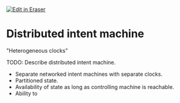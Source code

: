 <p><a target="_blank" href="https://app.eraser.io/workspace/w5pDgo8EmUmMJk1TD6k8" id="edit-in-eraser-github-link"><img alt="Edit in Eraser" src="https://firebasestorage.googleapis.com/v0/b/second-petal-295822.appspot.com/o/images%2Fgithub%2FOpen%20in%20Eraser.svg?alt=media&amp;token=968381c8-a7e7-472a-8ed6-4a6626da5501"></a></p>

# Distributed intent machine
"Heterogeneous clocks"

TODO: Describe distributed intent machine.

- Separate networked intent machines with separate clocks.
- Partitioned state.
- Availability of state as long as controlling machine is reachable.
- Ability to



<!--- Eraser file: https://app.eraser.io/workspace/w5pDgo8EmUmMJk1TD6k8 --->